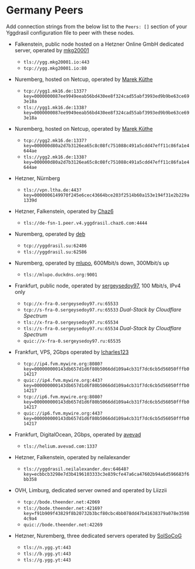 # Germany Peers

Add connection strings from the below list to the `Peers: []` section of your
Yggdrasil configuration file to peer with these nodes.

* Falkenstein, public node hosted on a Hetzner Online GmbH dedicated server, operated by [mkg20001](https://github.com/mkg20001)
  * `tls://ygg.mkg20001.io:443`
  * `tcp://ygg.mkg20001.io:80`

* Nuremberg, hosted on Netcup, operated by [Marek Küthe](https://mk16.de/)
  * `tcp://ygg1.mk16.de:1337?key=0000000087ee9949eeab56bd430ee8f324cad55abf3993ed9b9be63ce693e18a`
  * `tls://ygg1.mk16.de:1338?key=0000000087ee9949eeab56bd430ee8f324cad55abf3993ed9b9be63ce693e18a`

* Nuremberg, hosted on Netcup, operated by [Marek Küthe](https://mk16.de/)
  * `tcp://ygg2.mk16.de:1337?key=000000d80a2d7b3126ea65c8c08fc751088c491a5cdd47eff11c86fa1e4644ae`
  * `tls://ygg2.mk16.de:1338?key=000000d80a2d7b3126ea65c8c08fc751088c491a5cdd47eff11c86fa1e4644ae`

* Hetzner, Nürnberg
  * `tls://vpn.ltha.de:443?key=0000006149970f245e6cec43664bce203f2514b60a153e194f31e2b229a1339d`

* Hetzner, Falkenstein, operated by [Chaz6](https://github.com/chaz6)
  * `tls://de-fsn-1.peer.v4.yggdrasil.chaz6.com:4444`

* Nuremberg, operated by [deb](https://ysl.su)
  * `tcp://yggdrasil.su:62486`
  * `tls://yggdrasil.su:62586`

* Nuremberg, operated by [mlupo](https://mlupo.duckdns.org/), 600Mbit/s down, 300Mbit/s up
  * `tls://mlupo.duckdns.org:9001`

* Frankfurt, public node, operated by [sergeysedoy97](https://t.me/sergeysedoy97), 100 Mbit/s, IPv4 only
  * `tcp://x-fra-0.sergeysedoy97.ru:65533`
  * `tcp://s-fra-0.sergeysedoy97.ru:65533` *Dual-Stack by Cloudflare Spectrum*
  * `tls://x-fra-0.sergeysedoy97.ru:65534`
  * `tls://s-fra-0.sergeysedoy97.ru:65534` *Dual-Stack by Cloudflare Spectrum*
  * `quic://x-fra-0.sergeysedoy97.ru:65535`

* Frankfurt, VPS, 2Gbps operated by [lcharles123](https://github.com/lcharles123)
  * `tcp://ip4.fvm.mywire.org:8080?key=000000000143db657d1d6f80b5066dd109a4cb31f7dc6cb5d56050fffb014217`
  * `quic://ip4.fvm.mywire.org:443?key=000000000143db657d1d6f80b5066dd109a4cb31f7dc6cb5d56050fffb014217`
  * `tcp://ip6.fvm.mywire.org:8080?key=000000000143db657d1d6f80b5066dd109a4cb31f7dc6cb5d56050fffb014217`
  * `quic://ip6.fvm.mywire.org:443?key=000000000143db657d1d6f80b5066dd109a4cb31f7dc6cb5d56050fffb014217`

* Frankfurt, DigitalOcean, 2Gbps, operated by [avevad](https://t.me/avevad)
  * `tls://helium.avevad.com:1337`

* Hetzner, Falkenstein, operated by neilalexander
  * `tls://yggdrasil.neilalexander.dev:64648?key=ecbbcb3298e7d3b4196103333c3e839cfe47a6ca47602b94a6d596683f6bb358`

* OVH, Limburg, dedicated server owned and operated by Liizzii
  * `tcp://bode.theender.net:42069`
  * `tls://bode.theender.net:42169?key=f91b909f43829f8b20732b3bcf80cbc4bb078dd47b41638379a078e35984c9a4`
  * `quic://bode.theender.net:42269`
 
* Hetzner, Nuremberg, three dedicated servers operated by [SolSoCoG](https://solsocog.de)
  * `tls://n.ygg.yt:443`
  * `tls://b.ygg.yt:443`
  * `tls://g.ygg.yt:443`
